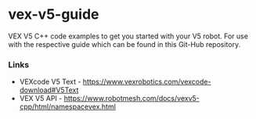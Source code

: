 # vex-v5-guide
VEX V5 C++ code examples to get you started with your V5 robot. For use with the respective guide which can be found in this Git-Hub repository.

### Links
* VEXcode V5 Text - https://www.vexrobotics.com/vexcode-download#V5Text
* VEX V5 API - https://www.robotmesh.com/docs/vexv5-cpp/html/namespacevex.html
